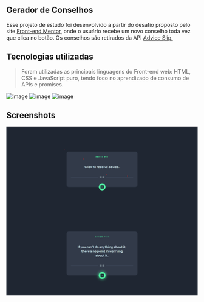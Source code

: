 ## Gerador de Conselhos 

Esse projeto de estudo foi desenvolvido a partir do desafio proposto pelo site <a href="https://www.frontendmentor.io/challenges/advice-generator-app-QdUG-13db"> Front-end Mentor</a>, onde o usuário recebe um novo conselho toda vez que clica no botão. Os conselhos são retirados da API <a href="https://api.adviceslip.com/"> Advice Slip.</a>

## Tecnologias utilizadas
> Foram utilizadas as principais linguagens do Front-end web: HTML, CSS e JavaScript puro, tendo foco no aprendizado de consumo de APIs e promises.

![image](https://img.shields.io/badge/HTML5-E34F26?style=for-the-badge&logo=html5&logoColor=white)
![image](https://img.shields.io/badge/CSS3-1572B6?style=for-the-badge&logo=css3&logoColor=white)
![image](https://img.shields.io/badge/JavaScript-F7DF1E?style=for-the-badge&logo=javascript&logoColor=black)

## Screenshots

<div style = "display= inline_block">
  <img align = "center" src = "images/print1.png">
  <img align = "center" src = "images/print2.png">
</div>

